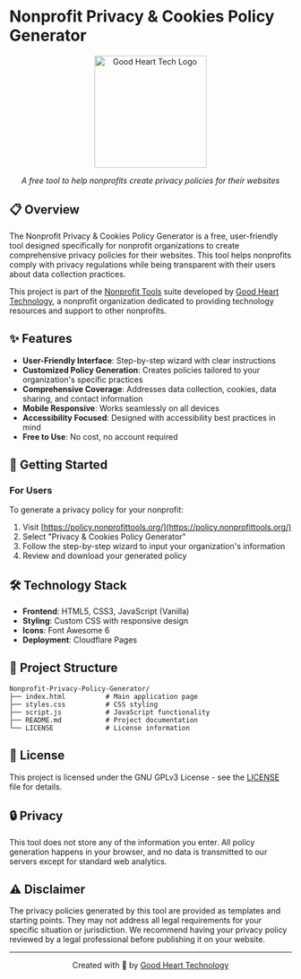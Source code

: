 # Nonprofit Privacy & Cookies Policy Generator

<div align="center">
  <img src="https://graphics.goodhearttech.org/GHT-AllWhiteLogo-phishsite.png" alt="Good Heart Tech Logo" width="200">
  <p><em>A free tool to help nonprofits create privacy policies for their websites</em></p>
</div>

## 📋 Overview

The Nonprofit Privacy & Cookies Policy Generator is a free, user-friendly tool designed specifically for nonprofit organizations to create comprehensive privacy policies for their websites. This tool helps nonprofits comply with privacy regulations while being transparent with their users about data collection practices.

This project is part of the [Nonprofit Tools](https://policy.nonprofittools.org/) suite developed by [Good Heart Technology](https://goodhearttech.org/), a nonprofit organization dedicated to providing technology resources and support to other nonprofits.

## ✨ Features

- **User-Friendly Interface**: Step-by-step wizard with clear instructions
- **Customized Policy Generation**: Creates policies tailored to your organization's specific practices
- **Comprehensive Coverage**: Addresses data collection, cookies, data sharing, and contact information
- **Mobile Responsive**: Works seamlessly on all devices
- **Accessibility Focused**: Designed with accessibility best practices in mind
- **Free to Use**: No cost, no account required

## 🚀 Getting Started

### For Users

To generate a privacy policy for your nonprofit:

1. Visit [https://policy.nonprofittools.org/](https://policy.nonprofittools.org/)
2. Select "Privacy & Cookies Policy Generator"
3. Follow the step-by-step wizard to input your organization's information
4. Review and download your generated policy

## 🛠️ Technology Stack

- **Frontend**: HTML5, CSS3, JavaScript (Vanilla)
- **Styling**: Custom CSS with responsive design
- **Icons**: Font Awesome 6
- **Deployment**: Cloudflare Pages

## 📝 Project Structure

```
Nonprofit-Privacy-Policy-Generator/
├── index.html          # Main application page
├── styles.css          # CSS styling
├── script.js           # JavaScript functionality
├── README.md           # Project documentation
└── LICENSE             # License information
```

## 📄 License

This project is licensed under the GNU GPLv3 License - see the [LICENSE](LICENSE) file for details.

## 🔒 Privacy

This tool does not store any of the information you enter. All policy generation happens in your browser, and no data is transmitted to our servers except for standard web analytics.

## ⚠️ Disclaimer

The privacy policies generated by this tool are provided as templates and starting points. They may not address all legal requirements for your specific situation or jurisdiction. We recommend having your privacy policy reviewed by a legal professional before publishing it on your website.

---

<div align="center">
  <p>Created with 💜 by <a href="https://goodhearttech.org/">Good Heart Technology</a></p>
</div>
